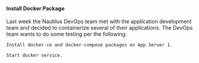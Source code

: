 #### Install Docker Package

Last week the Nautilus DevOps team met with the application development team and decided to containerize several of their applications. The DevOps team wants to do some testing per the following:

    Install docker-ce and docker-compose packages on App Server 1.

    Start docker service.


